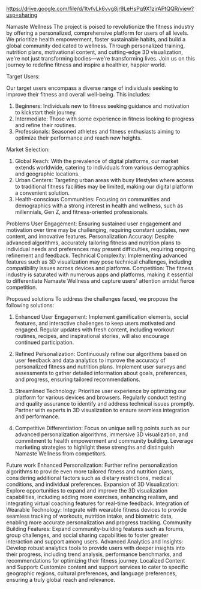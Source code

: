 https://drive.google.com/file/d/1tvfvLk6vvg8jr9LeHsPq9X1zjrAPtQQR/view?usp=sharing


Namaste Wellness
The project is poised to revolutionize the fitness industry by offering a personalized, comprehensive platform for users of all levels. We prioritize health empowerment, foster sustainable habits, and build a global community dedicated to wellness. Through personalized training, nutrition plans, motivational content, and cutting-edge 3D visualization, we're not just transforming bodies—we're transforming lives. Join us on this journey to redefine fitness and inspire a healthier, happier world.

Target Users:

Our target users encompass a diverse range of individuals seeking to improve their fitness and overall well-being. This includes:
1.  Beginners:  Individuals new to fitness seeking guidance and motivation to kickstart their journey.
2.  Intermediate:  Those with some experience in fitness looking to progress and refine their routines.
3.  Professionals:  Seasoned athletes and fitness enthusiasts aiming to optimize their performance and reach new heights.


Market Selection:

1.  Global Reach:  With the prevalence of digital platforms, our market extends worldwide, catering to individuals from various demographics and geographic locations.
2.  Urban Centers:  Targeting urban areas with busy lifestyles where access to traditional fitness facilities may be limited, making our digital platform a convenient solution.
3.  Health-conscious Communities:  Focusing on communities and demographics with a strong interest in health and wellness, such as millennials, Gen Z, and fitness-oriented professionals.

Problems
User Engagement: Ensuring sustained user engagement and motivation over time may be challenging, requiring constant updates, new content, and innovative features.
Personalization Accuracy: Despite advanced algorithms, accurately tailoring fitness and nutrition plans to individual needs and preferences may present difficulties, requiring ongoing refinement and feedback.
Technical Complexity: Implementing advanced features such as 3D visualization may pose technical challenges, including compatibility issues across devices and platforms.
Competition: The fitness industry is saturated with numerous apps and platforms, making it essential to differentiate Namaste Wellness and capture users' attention amidst fierce competition.

Proposed solutions
To address the challenges faced, we propose the following solutions:

1.  Enhanced User Engagement:  Implement gamification elements, social features, and interactive challenges to keep users motivated and engaged. Regular updates with fresh content, including workout routines, recipes, and inspirational stories, will also encourage continued participation.

2.  Refined Personalization:  Continuously refine our algorithms based on user feedback and data analytics to improve the accuracy of personalized fitness and nutrition plans. Implement user surveys and assessments to gather detailed information about goals, preferences, and progress, ensuring tailored recommendations.

3.  Streamlined Technology:  Prioritize user experience by optimizing our platform for various devices and browsers. Regularly conduct testing and quality assurance to identify and address technical issues promptly. Partner with experts in 3D visualization to ensure seamless integration and performance.

4.  Competitive Differentiation:  Focus on unique selling points such as our advanced personalization algorithms, immersive 3D visualization, and commitment to health empowerment and community building. Leverage marketing strategies to highlight these strengths and distinguish Namaste Wellness from competitors.


Future work
Enhanced Personalization: Further refine personalization algorithms to provide even more tailored fitness and nutrition plans, considering additional factors such as dietary restrictions, medical conditions, and individual preferences.
Expansion of 3D Visualization: Explore opportunities to expand and improve the 3D visualization capabilities, including adding more exercises, enhancing realism, and integrating virtual coaching features for real-time feedback.
Integration of Wearable Technology: Integrate with wearable fitness devices to provide seamless tracking of workouts, nutrition intake, and biometric data, enabling more accurate personalization and progress tracking.
Community Building Features: Expand community-building features such as forums, group challenges, and social sharing capabilities to foster greater interaction and support among users.
Advanced Analytics and Insights: Develop robust analytics tools to provide users with deeper insights into their progress, including trend analysis, performance benchmarks, and recommendations for optimizing their fitness journey.
Localized Content and Support: Customize content and support services to cater to specific geographic regions, cultural preferences, and language preferences, ensuring a truly global reach and relevance.

